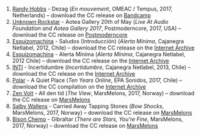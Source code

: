 1. [Randy Hobbs](https://musicbrainz.org/artist/d286e90e-f1c1-4f03-b6a5-647b06e8c115) - Dezag (_En mouvement_, OMEAC / Tempus, 2017, Netherlands) – download the CC release on [Bandcamp](https://randyhobbs.bandcamp.com/album/en-mouvement)
1. [Unknown Rockstar](https://musicbrainz.org/artist/8fb91c5c-06f9-44c8-b25b-9786b7acf13c) - Aotea Gallery 20th of May (_Live At Audio Foundation and Aotea Gallery 2017_, Postmoderncore, 2017, USA) –  download the CC release on [Postmoderncore](http://www.postmoderncore.com/albums/live-at-audio-foundation-and-aotea-gallery-2017)
1. [Esquizomachina](https://musicbrainz.org/artist/bdab9228-1ed6-4c21-96b9-019acbeebd3e) - Saludos (Introducción) (_Alerta Mínima_, Cajanegra Netlabel, 2012, Chile) – download the CC release on the [Internet Archive](https://archive.org/details/cajanegra070)
1. [Esquizomachina](https://musicbrainz.org/artist/bdab9228-1ed6-4c21-96b9-019acbeebd3e) - Alerta Mínima (_Alerta Mínima_, Cajanegra Netlabel, 2012 Chile) – download the CC release on the [Internet Archive](https://archive.org/details/cajanegra070)
1. [INTI](https://musicbrainz.org/artist/20fcbeb9-24e1-484d-80f0-e6e11a73427b) - Incertidumbre (_Incertidumbre_, Cajanegra Netlabel, 2013, Chile) – download the CC release on the [Internet Archive](https://archive.org/details/cajanegra077)
1. [Polar](https://musicbrainz.org/artist/d6771933-0855-48a7-90b5-7751e85e8afc) - A Quiet Place (_Ten Years Online_, EPA Sonidos, 2017, Chile) – download the CC compilation on the [Internet Archive](https://archive.org/details/epa096)
1. [Zen Volt](https://musicbrainz.org/artist/eb32c571-0238-4448-ae67-e7b2d6aedabb) - All den tid (_The View_, MarsMelons, 2017, Norway) – download the CC release on [MarsMelons](http://www.marsmelons.com/mmx119-zen-volt-view/)
1. [Salby Wallens](https://musicbrainz.org/artist/4791e9f0-7ce1-4bdf-a4e9-182f039e6e95) - Carried Away Tapping Stones (_Bow Shocks_, MarsMelons, 2017, Norway) – download the CC release on [MarsMelons](http://www.marsmelons.com/mmx117-salby-wallens-bow-shocks/)
1. [Bison Chemo](https://musicbrainz.org/artist/71815cb6-b529-4b70-8cdb-2386d16cb118) - Gibraltar (_There are Stars, You're Fine_, MarsMelons, 2017, Norway) – download the CC release on [MarsMelons](http://www.marsmelons.com/mmx118-bison-chemo-stars-youre-fine/)